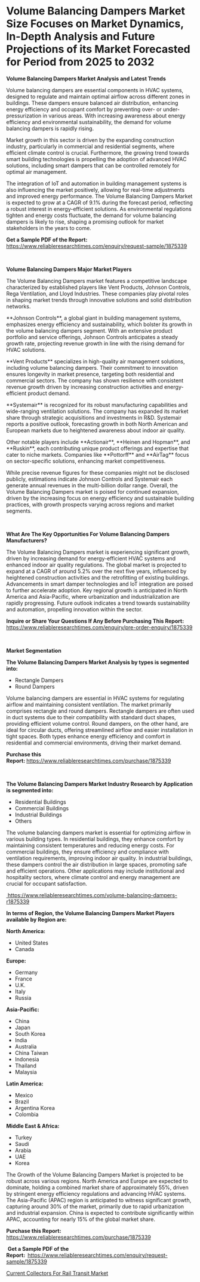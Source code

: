 <p><h1>Volume Balancing Dampers Market Size Focuses on Market Dynamics, In-Depth Analysis and Future Projections of its Market Forecasted for Period from 2025 to 2032</h1></p><p><strong>Volume Balancing Dampers Market Analysis and Latest Trends</strong></p>
<p><p>Volume balancing dampers are essential components in HVAC systems, designed to regulate and maintain optimal airflow across different zones in buildings. These dampers ensure balanced air distribution, enhancing energy efficiency and occupant comfort by preventing over- or under-pressurization in various areas. With increasing awareness about energy efficiency and environmental sustainability, the demand for volume balancing dampers is rapidly rising.</p><p>Market growth in this sector is driven by the expanding construction industry, particularly in commercial and residential segments, where efficient climate control is crucial. Furthermore, the growing trend towards smart building technologies is propelling the adoption of advanced HVAC solutions, including smart dampers that can be controlled remotely for optimal air management. </p><p>The integration of IoT and automation in building management systems is also influencing the market positively, allowing for real-time adjustments and improved energy performance. The Volume Balancing Dampers Market is expected to grow at a CAGR of 9.1% during the forecast period, reflecting a robust interest in energy-efficient solutions. As environmental regulations tighten and energy costs fluctuate, the demand for volume balancing dampers is likely to rise, shaping a promising outlook for market stakeholders in the years to come.</p></p>
<p><strong>Get a Sample PDF of the Report:&nbsp;</strong> <a href="https://www.reliableresearchtimes.com/enquiry/request-sample/1875339?utm_campaign=2733&utm_medium=2&utm_source=Github&utm_content=ia&utm_term=28022025&utm_id=volume-balancing-dampers">https://www.reliableresearchtimes.com/enquiry/request-sample/1875339</a></p>
<p>&nbsp;</p>
<p><strong>Volume Balancing Dampers Major Market Players</strong></p>
<p><p>The Volume Balancing Dampers market features a competitive landscape characterized by established players like Vent Products, Johnson Controls, Rega Ventilation, and Lloyd Industries. These companies play pivotal roles in shaping market trends through innovative solutions and solid distribution networks.</p><p>**Johnson Controls**, a global giant in building management systems, emphasizes energy efficiency and sustainability, which bolster its growth in the volume balancing dampers segment. With an extensive product portfolio and service offerings, Johnson Controls anticipates a steady growth rate, projecting revenue growth in line with the rising demand for HVAC solutions.</p><p>**Vent Products** specializes in high-quality air management solutions, including volume balancing dampers. Their commitment to innovation ensures longevity in market presence, targeting both residential and commercial sectors. The company has shown resilience with consistent revenue growth driven by increasing construction activities and energy-efficient product demand.</p><p>**Systemair** is recognized for its robust manufacturing capabilities and wide-ranging ventilation solutions. The company has expanded its market share through strategic acquisitions and investments in R&D. Systemair reports a positive outlook, forecasting growth in both North American and European markets due to heightened awareness about indoor air quality.</p><p>Other notable players include **Actionair**, **Heinen and Hopman**, and **Ruskin**, each contributing unique product offerings and expertise that cater to niche markets. Companies like **Pottorff** and **AirTag** focus on sector-specific solutions, enhancing market competitiveness.</p><p>While precise revenue figures for these companies might not be disclosed publicly, estimations indicate Johnson Controls and Systemair each generate annual revenues in the multi-billion dollar range. Overall, the Volume Balancing Dampers market is poised for continued expansion, driven by the increasing focus on energy efficiency and sustainable building practices, with growth prospects varying across regions and market segments.</p></p>
<p>&nbsp;</p>
<p><strong>What Are The Key Opportunities For Volume Balancing Dampers Manufacturers?</strong></p>
<p><p>The Volume Balancing Dampers market is experiencing significant growth, driven by increasing demand for energy-efficient HVAC systems and enhanced indoor air quality regulations. The global market is projected to expand at a CAGR of around 5.2% over the next five years, influenced by heightened construction activities and the retrofitting of existing buildings. Advancements in smart damper technologies and IoT integration are poised to further accelerate adoption. Key regional growth is anticipated in North America and Asia-Pacific, where urbanization and industrialization are rapidly progressing. Future outlook indicates a trend towards sustainability and automation, propelling innovation within the sector.</p></p>
<p><strong>Inquire or Share Your Questions If Any Before Purchasing This Report:</strong> <a href="https://www.reliableresearchtimes.com/enquiry/pre-order-enquiry/1875339?utm_campaign=2733&utm_medium=2&utm_source=Github&utm_content=ia&utm_term=28022025&utm_id=volume-balancing-dampers">https://www.reliableresearchtimes.com/enquiry/pre-order-enquiry/1875339</a></p>
<p>&nbsp;</p>
<p><strong>Market Segmentation</strong></p>
<p><strong>The Volume Balancing Dampers Market Analysis by types is segmented into:</strong></p>
<p><ul><li>Rectangle Dampers</li><li>Round Dampers</li></ul></p>
<p><p>Volume balancing dampers are essential in HVAC systems for regulating airflow and maintaining consistent ventilation. The market primarily comprises rectangle and round dampers. Rectangle dampers are often used in duct systems due to their compatibility with standard duct shapes, providing efficient volume control. Round dampers, on the other hand, are ideal for circular ducts, offering streamlined airflow and easier installation in tight spaces. Both types enhance energy efficiency and comfort in residential and commercial environments, driving their market demand.</p></p>
<p><strong>Purchase this Report:&nbsp;</strong><a href="https://www.reliableresearchtimes.com/purchase/1875339?utm_campaign=2733&utm_medium=2&utm_source=Github&utm_content=ia&utm_term=28022025&utm_id=volume-balancing-dampers">https://www.reliableresearchtimes.com/purchase/1875339</a></p>
<p>&nbsp;</p>
<p><strong>The Volume Balancing Dampers Market Industry Research by Application is segmented into:</strong></p>
<p><ul><li>Residential Buildings</li><li>Commercial Buildings</li><li>Industrial Buildings</li><li>Others</li></ul></p>
<p><p>The volume balancing dampers market is essential for optimizing airflow in various building types. In residential buildings, they enhance comfort by maintaining consistent temperatures and reducing energy costs. For commercial buildings, they ensure efficiency and compliance with ventilation requirements, improving indoor air quality. In industrial buildings, these dampers control the air distribution in large spaces, promoting safe and efficient operations. Other applications may include institutional and hospitality sectors, where climate control and energy management are crucial for occupant satisfaction.</p></p>
<p><a href="https://www.reliableresearchtimes.com/volume-balancing-dampers-r1875339?utm_campaign=2733&utm_medium=2&utm_source=Github&utm_content=ia&utm_term=28022025&utm_id=volume-balancing-dampers">&nbsp;https://www.reliableresearchtimes.com/volume-balancing-dampers-r1875339</a></p>
<p><strong>In terms of Region, the Volume Balancing Dampers Market Players available by Region are:</strong></p>
<p>
    <p> <strong> North America: </strong>
        <ul>
            <li>United States</li>
            <li>Canada</li>
        </ul>
        </p> 
    <p> <strong> Europe: </strong>
        <ul>
            <li>Germany</li>
            <li>France</li>
            <li>U.K.</li>
            <li>Italy</li>
            <li>Russia</li>
        </ul>
        </p> 
    <p> <strong> Asia-Pacific: </strong>
        <ul>
            <li>China</li>
            <li>Japan</li>
            <li>South Korea</li>
            <li>India</li>
            <li>Australia</li>
            <li>China Taiwan</li>
            <li>Indonesia</li>
            <li>Thailand</li>
            <li>Malaysia</li>
        </ul>
        </p> 
    <p> <strong> Latin America: </strong>
        <ul>
            <li>Mexico</li>
            <li>Brazil</li>
            <li>Argentina Korea</li>
            <li>Colombia</li>
        </ul>
        </p> 
    <p> <strong> Middle East & Africa: </strong>
        <ul>
            <li>Turkey</li>
            <li>Saudi</li>
            <li>Arabia</li>
            <li>UAE</li>
            <li>Korea</li>
        </ul>
    </p>
    </p>
<p><p>The Growth of the Volume Balancing Dampers Market is projected to be robust across various regions. North America and Europe are expected to dominate, holding a combined market share of approximately 55%, driven by stringent energy efficiency regulations and advancing HVAC systems. The Asia-Pacific (APAC) region is anticipated to witness significant growth, capturing around 30% of the market, primarily due to rapid urbanization and industrial expansion. China is expected to contribute significantly within APAC, accounting for nearly 15% of the global market share.</p></p>
<p><strong>Purchase this Report: </strong><a href="https://www.reliableresearchtimes.com/purchase/1875339?utm_campaign=2733&utm_medium=2&utm_source=Github&utm_content=ia&utm_term=28022025&utm_id=volume-balancing-dampers">https://www.reliableresearchtimes.com/purchase/1875339</a></p>
<p>&nbsp;<strong>Get a Sample PDF of the Report:&nbsp;&nbsp;</strong><a href="https://www.reliableresearchtimes.com/enquiry/request-sample/1875339?utm_campaign=2733&utm_medium=2&utm_source=Github&utm_content=ia&utm_term=28022025&utm_id=volume-balancing-dampers">https://www.reliableresearchtimes.com/enquiry/request-sample/1875339</a></p>
<p><strong></strong></p>
<p><p><a href="https://github.com/tandepinho3p/Market-Research-Report-List-1/blob/main/current-collectors-for-rail-transit-market.md?utm_campaign=2733&utm_medium=2&utm_source=Github&utm_content=ia&utm_term=28022025&utm_id=volume-balancing-dampers">Current Collectors For Rail Transit Market</a></p></p>